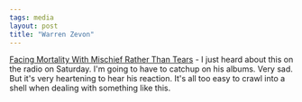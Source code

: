 ```yaml
---
tags: media
layout: post
title: "Warren Zevon"
---
```




<a href="http://www.calendarlive.com/music/cl-et-boucher13sep13.story">Facing Mortality With Mischief Rather Than Tears</a> - I just heard about this on the radio on Saturday. I'm going to have to catchup on his albums. Very sad. But it's very heartening to hear his reaction. It's all too easy to crawl into a shell when dealing with something like this.


